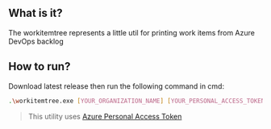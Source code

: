 ## What is it?
The workitemtree represents a little util for printing work items from Azure DevOps backlog

## How to run?

Download latest release then run the following command in cmd:

```bash
.\workitemtree.exe [YOUR_ORGANIZATION_NAME] [YOUR_PERSONAL_ACCESS_TOKEN]
```
>This utility uses [Azure Personal Access Token](https://docs.microsoft.com/en-us/azure/devops/organizations/accounts/use-personal-access-tokens-to-authenticate?view=azure-devops&tabs=preview-page)